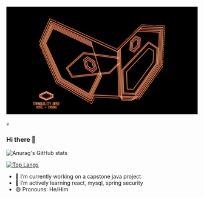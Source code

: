 
[![Header](https://github.com/Tfauves/Tfauves/blob/main/L4gwgjW.jpeg "Header")](https://some-url.dev/)

&#128128;
### Hi there 👋


 ![Anurag's GitHub stats](https://github-readme-stats.vercel.app/api?username=Tfauves&layout=compact&show_icons=true&theme=dracula&hide=stars)
<!--  ![Top Langs](https://github-readme-stats.vercel.app/api/top-langs/?username=Tfauves&layout=default&theme=dracula&hide=css,html) -->
 [![Top Langs](https://github-readme-stats.vercel.app/api/top-langs/?username=Tfauves&layout=compact&theme=dracula&hide=css,html)](https://github.com/anuraghazra/github-readme-stats)
- 🔭 I’m currently working on a capstone java project
- 🌱 I’m actively learning react, mysql, spring security
- 😄 Pronouns: He/Him
<!-- **Tfauves/Tfauves** is a ✨ _special_ ✨ repository because its `README.md` (this file) appears on your GitHub profile. -->




<!-- - 👯 I’m looking to collaborate on ...
- 🤔 I’m looking for help with ...
- 💬 Ask me about ...
- 📫 How to reach me: ...

- ⚡ Fun fact: ... -->

